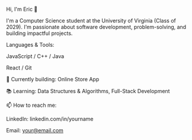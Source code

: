 Hi, I'm Eric 👋

I'm a Computer Science student at the University of Virginia (Class of 2029).
I'm passionate about software development, problem-solving, and building impactful projects.

Languages & Tools:

JavaScript / C++ / Java

React / Git


🌱 Currently building: Online Store App

📚 Learning: Data Structures & Algorithms, Full-Stack Development

📫 How to reach me:

LinkedIn: linkedin.com/in/yourname

Email: your@email.com
